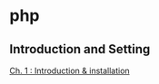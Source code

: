 # php

## Introduction and Setting 

[Ch. 1 : Introduction & installation](./PHP%205%20Introduction%20%26%20Installation.htm)
